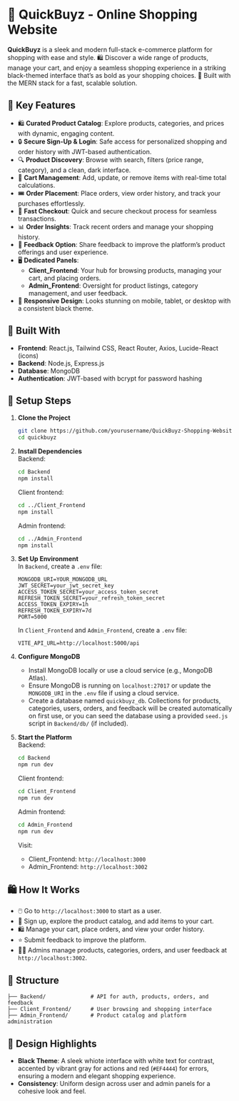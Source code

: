 # 🛒 QuickBuyz - Online Shopping Website

**QuickBuyz** is a sleek and modern full-stack e-commerce platform for shopping with ease and style. 🛍️ Discover a wide range of products, manage your cart, and enjoy a seamless shopping experience in a striking black-themed interface that’s as bold as your shopping choices. 🖤 Built with the MERN stack for a fast, scalable solution.

## 🌟 Key Features

- 🛍️ **Curated Product Catalog**: Explore products, categories, and prices with dynamic, engaging content.
- 🔒 **Secure Sign-Up & Login**: Safe access for personalized shopping and order history with JWT-based authentication.
- 🔍 **Product Discovery**: Browse with search, filters (price range, category), and a clean, dark interface.
- 🛒 **Cart Management**: Add, update, or remove items with real-time total calculations.
- 🎟️ **Order Placement**: Place orders, view order history, and track your purchases effortlessly.
- 💸 **Fast Checkout**: Quick and secure checkout process for seamless transactions.
- 📊 **Order Insights**: Track recent orders and manage your shopping history.
- 📝 **Feedback Option**: Share feedback to improve the platform’s product offerings and user experience.
- 🖥️ **Dedicated Panels**:
  - **Client_Frontend**: Your hub for browsing products, managing your cart, and placing orders.
  - **Admin_Frontend**: Oversight for product listings, category management, and user feedback.
- 📱 **Responsive Design**: Looks stunning on mobile, tablet, or desktop with a consistent black theme.

## 🧰 Built With

- **Frontend**: React.js, Tailwind CSS, React Router, Axios, Lucide-React (icons)
- **Backend**: Node.js, Express.js
- **Database**: MongoDB
- **Authentication**: JWT-based with bcrypt for password hashing

## 🔧 Setup Steps

1. **Clone the Project**

   ```bash
   git clone https://github.com/yourusername/QuickBuyz-Shopping-Website.git
   cd quickbuyz
   ```

2. **Install Dependencies**  
   Backend:

   ```bash
   cd Backend
   npm install
   ```

   Client frontend:

   ```bash
   cd ../Client_Frontend
   npm install
   ```

   Admin frontend:

   ```bash
   cd ../Admin_Frontend
   npm install
   ```

3. **Set Up Environment**  
   In `Backend`, create a `.env` file:

   ```
   MONGODB_URI=YOUR_MONGODB_URL
   JWT_SECRET=your_jwt_secret_key
   ACCESS_TOKEN_SECRET=your_access_token_secret
   REFRESH_TOKEN_SECRET=your_refresh_token_secret
   ACCESS_TOKEN_EXPIRY=1h
   REFRESH_TOKEN_EXPIRY=7d
   PORT=5000
   ```

   In `Client_Frontend` and `Admin_Frontend`, create a `.env` file:

   ```
   VITE_API_URL=http://localhost:5000/api
   ```

4. **Configure MongoDB**

   - Install MongoDB locally or use a cloud service (e.g., MongoDB Atlas).
   - Ensure MongoDB is running on `localhost:27017` or update the `MONGODB_URI` in the `.env` file if using a cloud service.
   - Create a database named `quickbuyz_db`. Collections for products, categories, users, orders, and feedback will be created automatically on first use, or you can seed the database using a provided `seed.js` script in `Backend/db/` (if included).

5. **Start the Platform**  
   Backend:

   ```bash
   cd Backend
   npm run dev
   ```

   Client frontend:

   ```bash
   cd Client_Frontend
   npm run dev
   ```

   Admin frontend:

   ```bash
   cd Admin_Frontend
   npm run dev
   ```

   Visit:

   - Client_Frontend: `http://localhost:3000`
   - Admin_Frontend: `http://localhost:3002`

## 🛍️ How It Works

- 🖱️ Go to `http://localhost:3000` to start as a user.
- 🛒 Sign up, explore the product catalog, and add items to your cart.
- 🛍️ Manage your cart, place orders, and view your order history.
- ⭐ Submit feedback to improve the platform.
- 👨‍💼 Admins manage products, categories, orders, and user feedback at `http://localhost:3002`.

## 📁 Structure

```
├── Backend/              # API for auth, products, orders, and feedback
├── Client_Frontend/      # User browsing and shopping interface
├── Admin_Frontend/       # Product catalog and platform administration
```

## 🖤 Design Highlights

- **Black Theme**: A sleek whiote interface with white text for contrast, accented by vibrant gray for actions and red (`#EF4444`) for errors, ensuring a modern and elegant shopping experience.
- **Consistency**: Uniform design across user and admin panels for a cohesive look and feel.
